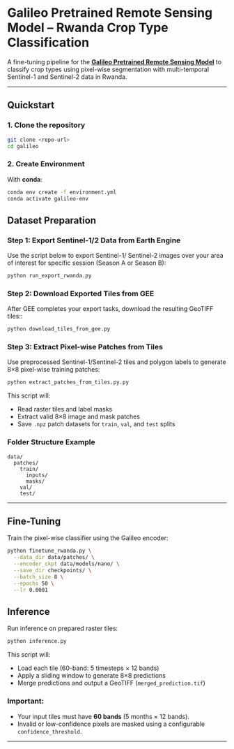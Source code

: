 # Galileo Pretrained Remote Sensing Model – Rwanda Crop Type Classification

A fine-tuning pipeline for the **[Galileo Pretrained Remote Sensing Model](https://github.com/nasaharvest/galileo)** to classify crop types using pixel-wise segmentation with multi-temporal Sentinel-1 and Sentinel-2 data in Rwanda.

---

## Quickstart

### 1. Clone the repository

```bash
git clone <repo-url>
cd galileo
```

### 2. Create Environment

With **conda**:

```bash
conda env create -f environment.yml
conda activate galileo-env
```

## Dataset Preparation

### Step 1: Export Sentinel-1/2 Data from Earth Engine

Use the script below to export Sentinel-1/ Sentinel-2 images over your area of interest for specific session (Season A or Season B):

```bash
python run_export_rwanda.py
```

### Step 2: Download Exported Tiles from GEE

After GEE completes your export tasks, download the resulting GeoTIFF tiles::

```bash
python download_tiles_from_gee.py
```

### Step 3: Extract Pixel-wise Patches from Tiles

Use preprocessed Sentinel-1/Sentinel-2 tiles and polygon labels to generate 8×8 pixel-wise training patches:

```bash
python extract_patches_from_tiles.py.py
```

This script will:

- Read raster tiles and label masks
- Extract valid 8×8 image and mask patches
- Save `.npz` patch datasets for `train`, `val`, and `test` splits

### Folder Structure Example

```
data/
  patches/
    train/
      inputs/
      masks/
    val/
    test/
```

---

## Fine-Tuning

Train the pixel-wise classifier using the Galileo encoder:

```bash
python finetune_rwanda.py \
  --data_dir data/patches/ \
  --encoder_ckpt data/models/nano/ \
  --save_dir checkpoints/ \
  --batch_size 8 \
  --epochs 50 \
  --lr 0.0001
```

## Inference

Run inference on prepared raster tiles:

```bash
python inference.py
```

This script will:

- Load each tile (60-band: 5 timesteps × 12 bands)
- Apply a sliding window to generate 8×8 predictions
- Merge predictions and output a GeoTIFF (`merged_prediction.tif`)

### Important:

- Your input tiles must have **60 bands** (5 months × 12 bands).
- Invalid or low-confidence pixels are masked using a configurable `confidence_threshold`.

---

